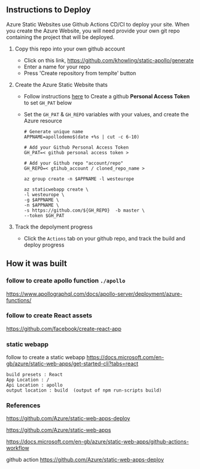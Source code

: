 

## Instructions to Deploy

Azure Static Websites use Github Actions  CD/CI to deploy your site. When you create the Azure Website, you will need provide your own git repo containing the project that will be deployed.

1. Copy this repo into your own github account

    * Click on this link, https://github.com/khowling/static-apollo/generate
    * Enter a name for your repo
    * Press 'Create repository from templte' button
    
2. Create the Azure Static Website thats 

    * Follow instructions [here](https://docs.github.com/en/github/authenticating-to-github/creating-a-personal-access-token) to Create a github __Personal Access Token__ to set `GH_PAT` below

    * Set the `GH_PAT` & `GH_REPO` variables with your values, and create the Azure resource

        ```
        # Generate unique name
        APPNAME=apollodemo$(date +%s | cut -c 6-10)

        # Add your Github Personal Access Token
        GH_PAT=< github personal access token >

        # Add your Github repo "account/repo"
        GH_REPO=< gtihub_account / cloned_repo_name >

        az group create -n $APPNAME -l westeurope

        az staticwebapp create \
        -l westeurope \
        -g $APPNAME \
        -n $APPNAME \
        -s https://github.com/${GH_REPO}  -b master \
        --token $GH_PAT
        ```


3. Track the depolyment progress

    * Click the `Actions` tab on your github repo, and track the build and deploy progress


## How it was built

###  follow to create apollo function ```./apollo```

https://www.apollographql.com/docs/apollo-server/deployment/azure-functions/



### follow to create React assets

https://github.com/facebook/create-react-app


### static webapp

follow to create a static webapp
https://docs.microsoft.com/en-gb/azure/static-web-apps/get-started-cli?tabs=react

```
build presets : React
App Location : /
Api Location : apollo
output location : build  (output of npm run-scripts build)
```

### References

https://github.com/Azure/static-web-apps-deploy

https://github.com/Azure/static-web-apps


https://docs.microsoft.com/en-gb/azure/static-web-apps/github-actions-workflow


github action
https://github.com/Azure/static-web-apps-deploy

